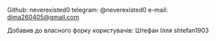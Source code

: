 Github: neverexisted0
telegram: @neverexisted0
e-mail: dima260405@gmail.com

Добавив до власного форку користувачів:
Штефан Ілля shtefan1903